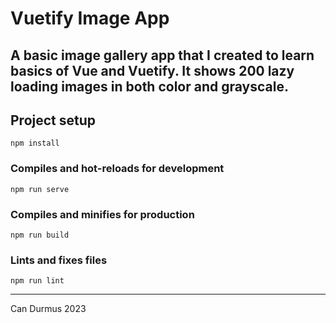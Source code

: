 # Vuetify Image App

A basic image gallery app that I created to learn basics of Vue and Vuetify. It shows 200 lazy loading images in both
color and grayscale.
---
## Project setup
```
npm install
```

### Compiles and hot-reloads for development
```
npm run serve
```

### Compiles and minifies for production
```
npm run build
```

### Lints and fixes files
```
npm run lint
```
---
Can Durmus 2023


